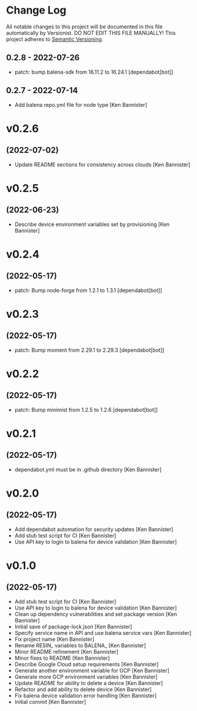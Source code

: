 # Change Log

All notable changes to this project will be documented in this file
automatically by Versionist. DO NOT EDIT THIS FILE MANUALLY!
This project adheres to [Semantic Versioning](http://semver.org/).

## 0.2.8 - 2022-07-26

* patch: bump balena-sdk from 16.11.2 to 16.24.1 [dependabot[bot]]

## 0.2.7 - 2022-07-14

* Add balena repo.yml file for node type [Ken Bannister]

# v0.2.6
## (2022-07-02)

* Update README sections for consistency across clouds [Ken Bannister]

# v0.2.5
## (2022-06-23)

* Describe device environment variables set by provisioning [Ken Bannister]

# v0.2.4
## (2022-05-17)

* patch: Bump node-forge from 1.2.1 to 1.3.1 [dependabot[bot]]

# v0.2.3
## (2022-05-17)

* patch: Bump moment from 2.29.1 to 2.29.3 [dependabot[bot]]

# v0.2.2
## (2022-05-17)

* patch: Bump minimist from 1.2.5 to 1.2.6 [dependabot[bot]]

# v0.2.1
## (2022-05-17)

* dependabot.yml must be in .github directory [Ken Bannister]

# v0.2.0
## (2022-05-17)

* Add dependabot automation for security updates [Ken Bannister]
* Add stub test script for CI [Ken Bannister]
* Use API key to login to balena for device validation [Ken Bannister]

# v0.1.0
## (2022-05-17)

* Add stub test script for CI [Ken Bannister]
* Use API key to login to balena for device validation [Ken Bannister]
* Clean up dependency vulnerabilities and set package version [Ken Bannister]
* Initial save of package-lock.json [Ken Bannister]
* Specify service name in API and use balena service vars [Ken Bannister]
* Fix project name [Ken Bannister]
* Rename RESIN_ variables to BALENA_ [Ken Bannister]
* Minor README refinement [Ken Bannister]
* Minor fixes to README [Ken Bannister]
* Describe Google Cloud setup requirements [Ken Bannister]
* Generate another environment variable for GCP [Ken Bannister]
* Generate more GCP environment variables [Ken Bannister]
* Update README for ability to delete a device [Ken Bannister]
* Refactor and add ability to delete device [Ken Bannister]
* Fix balena device validation error handling [Ken Bannister]
* Initial commit [Ken Bannister]
